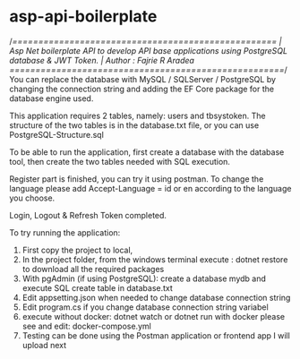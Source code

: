 # asp-api-boilerplate
/*===================================================
| Asp Net boilerplate API to develop API base applications using PostgreSQL database & JWT Token. 
| Author : Fajrie R Aradea
=====================================================*/
You can replace the database with MySQL / SQLServer / PostgreSQL by changing the connection string and adding the EF Core package for the database engine used.

This application requires 2 tables, namely: users and tbsystoken. The structure of the two tables is in the database.txt file, or you can use PostgreSQL-Structure.sql

To be able to run the application, first create a database with the database tool, then create the two tables needed with SQL execution.

Register part is finished, you can try it using postman. To change the language please add Accept-Language = id or en according to the language you choose.

Login, Logout & Refresh Token completed.

To try running the application:

1. First copy the project to local,
2. In the project folder, from the windows terminal execute : dotnet restore 
    to download all the required packages
3. With pgAdmin (if using PostgreSQL): create a database mydb and execute SQL create table in database.txt
4. Edit appsetting.json when needed to change database connection string
5. Edit program.cs if you change database connection string variabel
6. execute without docker: dotnet watch or dotnet run
   with docker please see and edit: docker-compose.yml
7. Testing can be done using the Postman application or frontend app I will upload next






